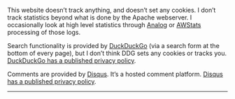 This website doesn’t track anything, and doesn’t set any cookies. I don’t track statistics beyond what is done by the Apache webserver. I occasionally look at high level statistics through [Analog](https://analog.readthedocs.io/) or [AWStats](https://www.awstats.org/) processing of those logs.

Search functionality is provided by [DuckDuckGo](https://duckduckgo.com/) (via a search form at the bottom of every page), but I don’t think DDG sets any cookies or tracks you. [DuckDuckGo has a published privacy policy](https://duckduckgo.com/privacy).

Comments are provided by [Disqus](http://disqus.com/). It’s a hosted comment platform. [Disqus has a published privacy policy](https://help.disqus.com/en/articles/1717103-disqus-privacy-policy).

* * *